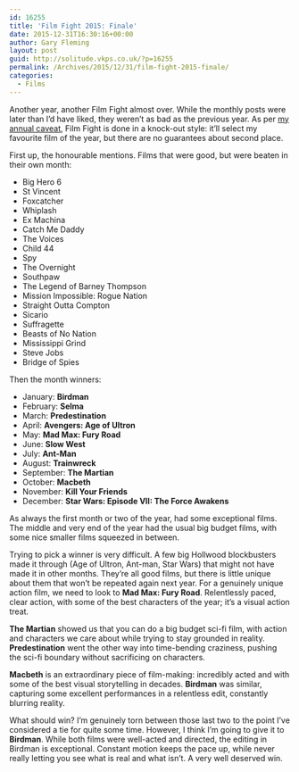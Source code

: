 ```yaml
---
id: 16255
title: 'Film Fight 2015: Finale'
date: 2015-12-31T16:30:16+00:00
author: Gary Fleming
layout: post
guid: http://solitude.vkps.co.uk/?p=16255
permalink: /Archives/2015/12/31/film-fight-2015-finale/
categories:
  - Films
---
```

Another year, another Film Fight almost over. While the monthly posts were later than I&#8217;d have liked, they weren&#8217;t as bad as the previous year. As per [my annual caveat](/Archives/2014/12/31/film-fight-2014-finale/), Film Fight is done in a knock-out style: it&#8217;ll select my favourite film of the year, but there are no guarantees about second place.

First up, the honourable mentions. Films that were good, but were beaten in their own month:

  * Big Hero 6
  * St Vincent
  * Foxcatcher
  * Whiplash
  * Ex Machina
  * Catch Me Daddy
  * The Voices
  * Child 44
  * Spy
  * The Overnight
  * Southpaw
  * The Legend of Barney Thompson
  * Mission Impossible: Rogue Nation
  * Straight Outta Compton
  * Sicario
  * Suffragette
  * Beasts of No Nation
  * Mississippi Grind
  * Steve Jobs
  * Bridge of Spies

Then the month winners:

  * January: **Birdman**
  * February: **Selma**
  * March: **Predestination**
  * April: **Avengers: Age of Ultron**
  * May: **Mad Max: Fury Road**
  * June: **Slow West**
  * July: **Ant-Man**
  * August: **Trainwreck**
  * September: **The Martian**
  * October: **Macbeth**
  * November: **Kill Your Friends**
  * December: **Star Wars: Episode VII: The Force Awakens**

As always the first month or two of the year, had some exceptional films. The middle and very end of the year had the usual big budget films, with some nice smaller films squeezed in between.

Trying to pick a winner is very difficult. A few big Hollwood blockbusters made it through (Age of Ultron, Ant-man, Star Wars) that might not have made it in other months. They&#8217;re all good films, but there is little unique about them that won&#8217;t be repeated again next year. For a genuinely unique action film, we need to look to **Mad Max: Fury Road**. Relentlessly paced, clear action, with some of the best characters of the year; it&#8217;s a visual action treat.

**The Martian** showed us that you can do a big budget sci-fi film, with action and characters we care about while trying to stay grounded in reality. **Predestination** went the other way into time-bending craziness, pushing the sci-fi boundary without sacrificing on characters.

**Macbeth** is an extraordinary piece of film-making: incredibly acted and with some of the best visual storytelling in decades. **Birdman** was similar, capturing some excellent performances in a relentless edit, constantly blurring reality.

What should win? I&#8217;m genuinely torn between those last two to the point I&#8217;ve considered a tie for quite some time. However, I think I&#8217;m going to give it to **Birdman**. While both films were well-acted and directed, the editing in Birdman is exceptional. Constant motion keeps the pace up, while never really letting you see what is real and what isn&#8217;t. A very well deserved win.